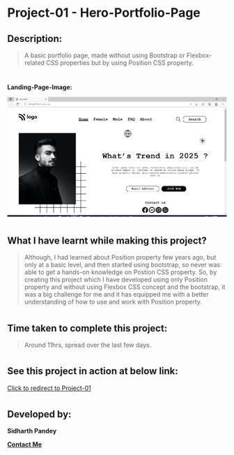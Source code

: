 # Project-01 - Hero-Portfolio-Page


## Description:

> A basic portfolio page, made without using Bootstrap or Flexbox-related CSS properties but by using Position CSS property.

# 

**Landing-Page-Image:**

![Landing-Page-Image](./assets/Landing-page.png)

#

## What I have learnt while making this project?

> Although, I had learned about Position property few years ago, but only at a basic level, and then started using bootstrap, so never was able to get a hands-on knowledge on Postion CSS property. So, by creating this project which I have developed using only Position property and without using Flexbox CSS concept and the bootstrap, it was a big challenge for me and it has equipped me with a better understanding of how to use and work with Position property.

#

## Time taken to complete this project:
> Around 11hrs, spread over the last few days.

#

## See this project in action at below link:

[Click to redirect to Project-01](https://p1-hero-portfolio.netlify.app/)

#

## Developed by:
**Sidharth Pandey**

**[Contact Me](mailto:sidp0008@gmail.com)**